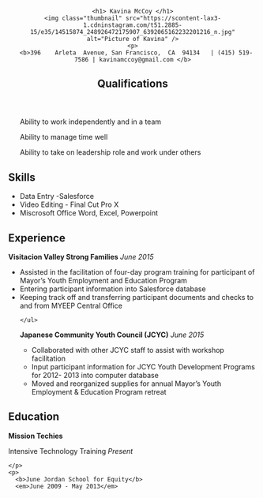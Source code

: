 <header>
  <section class="kavinamccoy">

    <h1> Kavina McCoy </h1>
    <img class="thumbnail" src="https://scontent-lax3-1.cdninstagram.com/t51.2885-15/e35/14515874_248926472175907_6392065162232201216_n.jpg" alt="Picture of Kavina" />
    <p>
      <b>396	Arleta	Avenue,	San	Francisco,	CA	94134	| (415)	519-7586 | kavinamccoy@gmail.com </b>

  </section>
  <p>
    <h2>Qualifications</h2>
</header>
<section class="qualifications">
  <ul>
    <p>Ability to work independently and in a team
      <p>Ability to manage time well
        <p>Ability to take on leadership role and work under others
</section>
  
<h2>Skills</h2>
</header>
<section class="skills">
  <ul>
    <li>Data Entry -Salesforce
      <li>Video Editing - Final Cut Pro X
        <li>Miscrosoft Office Word, Excel, Powerpoint
</section>
  
<h2>Experience</h2>
<section class="experience">
  <p>
    <b>Visitacion Valley Strong Families</b>
    <em>June 2015</em>
    <ul>
      <li>Assisted in the facilitation of four-day program training for participant of Mayor’s Youth Employment and Education Program
        <li>Entering participant information into Salesforce database
          <li>Keeping track off and transferring participant documents and checks to and from MYEEP Central Office

    </ul>
  </p>
  <p>
    <b>Japanese Community Youth Council (JCYC)</b>
    <em>June 2015</em>
    <ul>
      <li>Collaborated with other JCYC staff to assist with workshop facilitation
        <li>Input participant information for JCYC Youth Development Programs for 2012- 2013 into computer database
          <li>Moved and reorganized supplies for annual Mayor’s Youth Employment & Education Program retreat
    </ul>

</section>

<h2>Education</h2>
<section class="education">
  <p>
    <b> Mission Techies</b>
    <p>
      Intensive Technology Training
      <em>Present</em>

    </p>
    <p>
      <b>June Jordan School for Equity</b>
      <em>June 2009 - May 2013</em>
</section>


<footer>

</footer>
